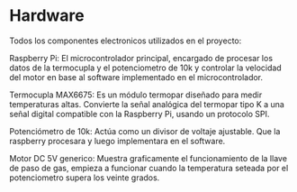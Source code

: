 # Hardware

Todos los componentes electronicos utilizados en el proyecto:

Raspberry Pi: El microcontrolador principal, encargado de procesar los datos de la termocupla y el potenciometro de 10k y controlar la velocidad del motor en base al software implementado en el microcontrolador. 

Termocupla MAX6675: Es un módulo termopar diseñado para medir temperaturas altas. Convierte la señal analógica del termopar tipo K a una señal digital compatible con la Raspberry Pi, usando un protocolo SPI.

Potenciómetro de 10k: Actúa como un divisor de voltaje ajustable. Que la raspberry procesara y luego implementara en el software.

Motor DC 5V generico: Muestra graficamente el funcionamiento de la llave de paso de gas, empieza a funcionar cuando la temperatura seteada por el potenciometro supera los veinte grados.
